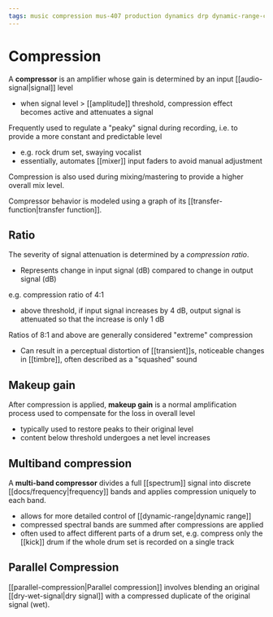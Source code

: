 ```yaml
---
tags: music compression mus-407 production dynamics drp dynamic-range-compression dynamic-range
---
```


# Compression

A **compressor** is an amplifier whose gain is determined by an input [[audio-signal|signal]] level

- when signal level > [[amplitude]] threshold, compression effect becomes active and attenuates a signal

Frequently used to regulate a "peaky" signal during recording, i.e. to provide a more constant and predictable level

- e.g. rock drum set, swaying vocalist
- essentially, automates [[mixer]] input faders to avoid manual adjustment

Compression is also used during mixing/mastering to provide a higher overall mix level.

Compressor behavior is modeled using a graph of its [[transfer-function|transfer function]].

## Ratio

The severity of signal attenuation is determined by a _compression ratio_.

- Represents change in input signal (dB) compared to change in output signal (dB)

e.g. compression ratio of 4:1

- above threshold, if input signal increases by 4 dB, output signal is attenuated so that the increase is only 1 dB

Ratios of 8:1 and above are generally considered "extreme" compression

- Can result in a perceptual distortion of [[transient]]s, noticeable changes in [[timbre]], often described as a "squashed" sound

## Makeup gain

After compression is applied, **makeup gain** is a normal amplification process used to compensate for the loss in overall level

- typically used to restore peaks to their original level
- content below threshold undergoes a net level increases

## Multiband compression

A **multi-band compressor** divides a full [[spectrum]] signal into discrete [[docs/frequency|frequency]] bands and applies compression uniquely to each band.

- allows for more detailed control of [[dynamic-range|dynamic range]]
- compressed spectral bands are summed after compressions are applied
- often used to affect different parts of a drum set, e.g. compress only the [[kick]] drum if the whole drum set is recorded on a single track

## Parallel Compression

[[parallel-compression|Parallel compression]] involves blending an original [[dry-wet-signal|dry signal]] with a compressed duplicate of the original signal (wet).
